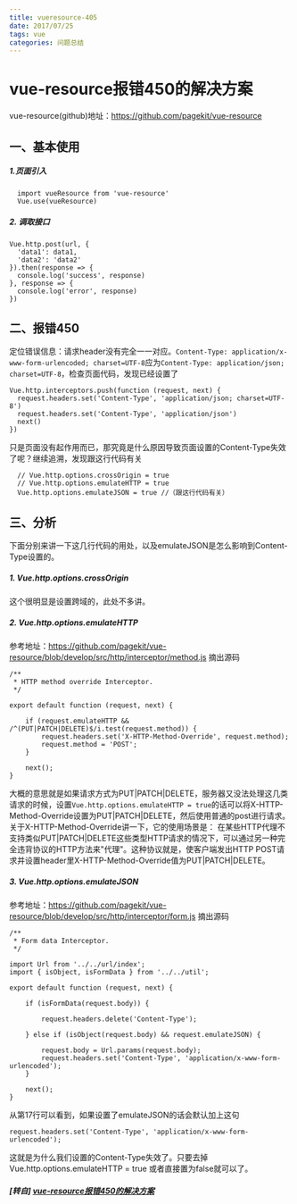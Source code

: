 ```yaml
---
title: vueresource-405
date: 2017/07/25
tags: vue
categories: 问题总结
---
```


# vue-resource报错450的解决方案 #

vue-resource(github)地址：https://github.com/pagekit/vue-resource

一、基本使用
-------

##### 1.页面引入
```
  import vueResource from 'vue-resource'
  Vue.use(vueResource)
```
 <!-- more -->
##### 2. 调取接口
```
Vue.http.post(url, {
  'data1': data1,
  'data2': 'data2'
}).then(response => {
  console.log('success', response)
}, response => {
  console.log('error', response)
})
```

二、报错450
-------

定位错误信息：请求header没有完全一一对应。`Content-Type: application/x-www-form-urlencoded; charset=UTF-8`应为`Content-Type: application/json; charset=UTF-8`，检查页面代码，发现已经设置了
```
Vue.http.interceptors.push(function (request, next) {
  request.headers.set('Content-Type', 'application/json; charset=UTF-8')
  request.headers.set('Content-Type', 'application/json')
  next()
})
```
只是页面没有起作用而已，那究竟是什么原因导致页面设置的Content-Type失效了呢？继续追溯，发现跟这行代码有关
```
  // Vue.http.options.crossOrigin = true 
  // Vue.http.options.emulateHTTP = true
  Vue.http.options.emulateJSON = true //（跟这行代码有关）

```

三、分析
----

下面分别来讲一下这几行代码的用处，以及emulateJSON是怎么影响到Content-Type设置的。
##### 1. Vue.http.options.crossOrigin
这个很明显是设置跨域的，此处不多讲。
##### 2. Vue.http.options.emulateHTTP
参考地址：https://github.com/pagekit/vue-resource/blob/develop/src/http/interceptor/method.js
摘出源码
```
/**
 * HTTP method override Interceptor.
 */

export default function (request, next) {

    if (request.emulateHTTP && /^(PUT|PATCH|DELETE)$/i.test(request.method)) {
        request.headers.set('X-HTTP-Method-Override', request.method);
        request.method = 'POST';
    }

    next();
}
```
大概的意思就是如果请求方式为PUT|PATCH|DELETE，服务器又没法处理这几类请求的时候，设置`Vue.http.options.emulateHTTP = true`的话可以将X-HTTP-Method-Override设置为PUT|PATCH|DELETE，然后使用普通的post进行请求。
关于X-HTTP-Method-Override讲一下，它的使用场景是：
在某些HTTP代理不支持类似PUT|PATCH|DELETE这些类型HTTP请求的情况下，可以通过另一种完全违背协议的HTTP方法来"代理"。这种协议就是，使客户端发出HTTP POST请求并设置header里X-HTTP-Method-Override值为PUT|PATCH|DELETE。

##### 3. Vue.http.options.emulateJSON

参考地址：https://github.com/pagekit/vue-resource/blob/develop/src/http/interceptor/form.js
摘出源码
```
/**
 * Form data Interceptor.
 */

import Url from '../../url/index';
import { isObject, isFormData } from '../../util';

export default function (request, next) {

    if (isFormData(request.body)) {

        request.headers.delete('Content-Type');

    } else if (isObject(request.body) && request.emulateJSON) {

        request.body = Url.params(request.body);
        request.headers.set('Content-Type', 'application/x-www-form-urlencoded');
    }

    next();
}

```
从第17行可以看到，如果设置了emulateJSON的话会默认加上这句
```
request.headers.set('Content-Type', 'application/x-www-form-urlencoded');
```
这就是为什么我们设置的Content-Type失效了。只要去掉Vue.http.options.emulateHTTP = true 或者直接置为false就可以了。

##### [转自] [vue-resource报错450的解决方案](https://segmentfault.com/a/1190000010321126)